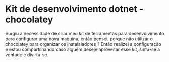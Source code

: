 # Kit de desenvolvimento dotnet - chocolatey
Surgiu a necessidade de criar meu kit de ferramentas para desenvolvimento para configurar uma nova maquina, então pensei, porque não utilizar o chocolatey para organizar os instalaladores ? Então realizei a configuração e estou compartilhando caso alguém deseje aproveitar esse kit, sinta-se a vontade e divirta-se.
